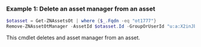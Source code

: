 ### Example 1: Delete an asset manager from an asset
```powershell
$otasset = Get-ZNAssetsOt | where {$_.Fqdn -eq "ot1777"}
Remove-ZNAssetOtManager -AssetId $otasset.Id -GroupOrUserId "u:a:X2inJbQY"

```

This cmdlet deletes and asset manager from an asset.
